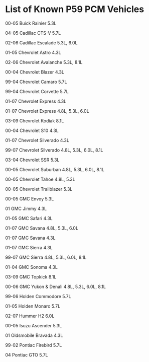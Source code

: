 # List of Known P59 PCM Vehicles 
00-05	Buick	Rainier	5.3L

04-05	Cadillac	CTS-V	5.7L

02-06	Cadillac	Escalade	5.3L, 6.0L

01-05	Chevrolet	Astro	4.3L

02-06	Chevrolet	Avalanche	5.3L, 8.1L

00-04	Chevrolet	Blazer	4.3L

99-04	Chevrolet	Camaro	5.7L

99-04	Chevrolet	Corvette	5.7L

01-07	Chevrolet	Express	4.3L

01-07	Chevrolet	Express	4.8L, 5.3L, 6.0L

03-09	Chevrolet	Kodiak	8.1L

00-04	Chevrolet	S10	4.3L

01-07	Chevrolet	Silverado	4.3L

99-07	Chevrolet	Silverado	4.8L, 5.3L, 6.0L, 8.1L

03-04	Chevrolet	SSR	5.3L

00-05	Chevrolet	Suburban	4.8L, 5.3L, 6.0L, 8.1L

00-05	Chevrolet	Tahoe	4.8L, 5.3L

00-05	Chevrolet	Trailblazer	5.3L

00-05	GMC	Envoy	5.3L

01	GMC	Jimmy	4.3L

01-05	GMC	Safari	4.3L

01-07	GMC	Savana	4.8L, 5.3L, 6.0L

01-07	GMC	Savana	4.3L

01-07	GMC	Sierra	4.3L

99-07	GMC	Sierra	4.8L, 5.3L, 6.0L, 8.1L

01-04	GMC	Sonoma	4.3L

03-09	GMC	Topkick	8.1L

00-06	GMC	Yukon & Denali	4.8L, 5.3L, 6.0L, 8.1L

99-06	Holden	Commodore	5.7L

01-05	Holden	Monaro	5.7L

02-07	Hummer	H2	6.0L

00-05	Isuzu	Ascender	5.3L

01	Oldsmobile	Bravada	4.3L

99-02	Pontiac	Firebird	5.7L

04	Pontiac	GTO	5.7L
